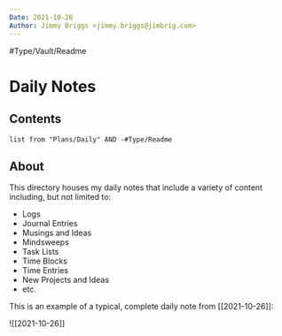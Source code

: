 ```yaml
---
Date: 2021-10-26
Author: Jimmy Briggs <jimmy.briggs@jimbrig.com>
---
```


#Type/Vault/Readme

# Daily Notes

## Contents

```dataview
list from "Plans/Daily" AND -#Type/Readme
```

## About

This directory houses my daily notes that include a variety of content including, but not limited to:
- Logs
- Journal Entries
- Musings and Ideas
- Mindsweeps
- Task Lists
- Time Blocks
- Time Entries
- New Projects and Ideas
- etc.

This is an example of a typical, complete daily note from [[2021-10-26]]:

![[2021-10-26]]

